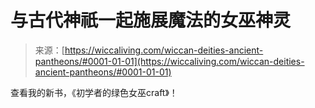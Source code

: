 <!--yml

category: 未分类

date: 2024-06-12 18:26:19

-->

# 与古代神祇一起施展魔法的女巫神灵

> 来源：[https://wiccaliving.com/wiccan-deities-ancient-pantheons/#0001-01-01](https://wiccaliving.com/wiccan-deities-ancient-pantheons/#0001-01-01)

查看我的新书，《初学者的绿色女巫craft》！

